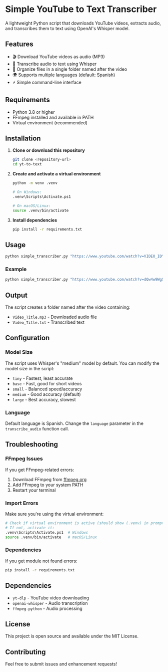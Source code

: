 # Simple YouTube to Text Transcriber

A lightweight Python script that downloads YouTube videos, extracts audio, and transcribes them to text using OpenAI's Whisper model.

## Features

- 🎬 Download YouTube videos as audio (MP3)
- 🎤 Transcribe audio to text using Whisper
- 📁 Organize files in a single folder named after the video
- 🌍 Supports multiple languages (default: Spanish)
- ⚡ Simple command-line interface

## Requirements

- Python 3.8 or higher
- FFmpeg installed and available in PATH
- Virtual environment (recommended)

## Installation

1. **Clone or download this repository**
   ```bash
   git clone <repository-url>
   cd yt-to-text
   ```

2. **Create and activate a virtual environment**
   ```bash
   python -m venv .venv
   
   # On Windows:
   .venv\Scripts\Activate.ps1
   
   # On macOS/Linux:
   source .venv/bin/activate
   ```

3. **Install dependencies**
   ```bash
   pip install -r requirements.txt
   ```

## Usage

```bash
python simple_transcriber.py "https://www.youtube.com/watch?v=VIDEO_ID"
```

### Example
```bash
python simple_transcriber.py "https://www.youtube.com/watch?v=dQw4w9WgXcQ"
```

## Output

The script creates a folder named after the video containing:
- `Video_Title.mp3` - Downloaded audio file
- `Video_Title.txt` - Transcribed text

## Configuration

### Model Size
The script uses Whisper's "medium" model by default. You can modify the model size in the script:
- `tiny` - Fastest, least accurate
- `base` - Fast, good for short videos
- `small` - Balanced speed/accuracy
- `medium` - Good accuracy (default)
- `large` - Best accuracy, slowest

### Language
Default language is Spanish. Change the `language` parameter in the `transcribe_audio` function call.

## Troubleshooting

### FFmpeg Issues
If you get FFmpeg-related errors:
1. Download FFmpeg from [ffmpeg.org](https://ffmpeg.org/download.html)
2. Add FFmpeg to your system PATH
3. Restart your terminal

### Import Errors
Make sure you're using the virtual environment:
```bash
# Check if virtual environment is active (should show (.venv) in prompt)
# If not, activate it:
.venv\Scripts\Activate.ps1  # Windows
source .venv/bin/activate   # macOS/Linux
```

### Dependencies
If you get module not found errors:
```bash
pip install -r requirements.txt
```

## Dependencies

- `yt-dlp` - YouTube video downloading
- `openai-whisper` - Audio transcription
- `ffmpeg-python` - Audio processing

## License

This project is open source and available under the MIT License.

## Contributing

Feel free to submit issues and enhancement requests! 